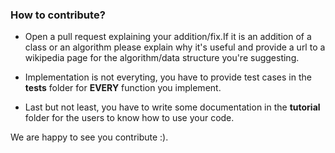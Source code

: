 ### **How to contribute?** 

* Open a pull request explaining your addition/fix.If it is an addition of a class or an algorithm please explain why it's useful and provide a url to a wikipedia page for the algorithm/data structure you're suggesting.

* Implementation is not everyting, you have to provide test cases in the **tests** folder for **EVERY** function you implement.

* Last but not least, you have to write some documentation in the **tutorial** folder for the users to know how to use your code. 

We are happy to see you contribute :).  